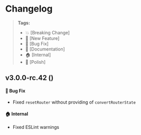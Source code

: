 Changelog
=========

> **Tags:**
> - :boom:       [Breaking Change]
> - :rocket:     [New Feature]
> - :bug:        [Bug Fix]
> - :memo:       [Documentation]
> - :house:      [Internal]
> - :nail_care:  [Polish]

## v3.0.0-rc.42 ()

#### :bug: Bug Fix

* Fixed `resetRouter` without providing of `convertRouterState`

#### :house: Internal

* Fixed ESLint warnings

